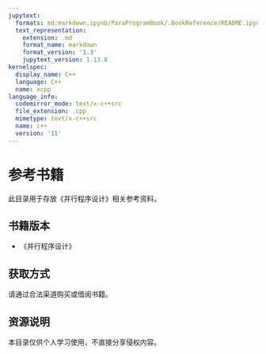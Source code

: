 ```yaml
---
jupytext:
  formats: md:markdown,ipynb/ParaProgramBook/.BookReference/README.ipynb:notebook
  text_representation:
    extension: .md
    format_name: markdown
    format_version: '1.3'
    jupytext_version: 1.13.8
kernelspec:
  display_name: C++
  language: C++
  name: xcpp
language_info:
  codemirror_mode: text/x-c++src
  file_extension: .cpp
  mimetype: text/x-c++src
  name: c++
  version: '11'
---
```


# 参考书籍

此目录用于存放《并行程序设计》相关参考资料。

## 书籍版本
- 《并行程序设计》

## 获取方式
请通过合法渠道购买或借阅书籍。

## 资源说明
本目录仅供个人学习使用，不直接分享侵权内容。 
